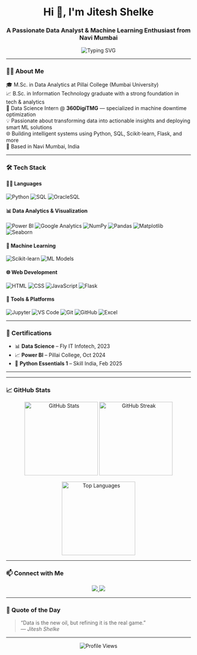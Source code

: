 <!-- GitHub Profile README -->

<h1 align="center">Hi 👋, I'm Jitesh Shelke</h1>
<h3 align="center">A Passionate Data Analyst & Machine Learning Enthusiast from Navi Mumbai</h3>

<p align="center">
  <img src="https://readme-typing-svg.herokuapp.com?font=Fira+Code&weight=600&size=22&pause=1000&center=true&vCenter=true&width=600&lines=DDDDDData+Analyst+%7C+ML+Explorer+%7C+Python+%7C+Power+BI+%7C+SQL;Welcome+to+my+GitHub+profile!" alt="Typing SVG" />
</p>

---

### 🧑‍🎓 About Me

🎓 M.Sc. in Data Analytics at Pillai College (Mumbai University)  
📈 B.Sc. in Information Technology graduate with a strong foundation in tech & analytics  
💼 Data Science Intern @ **360DigiTMG** — specialized in machine downtime optimization  
💡 Passionate about transforming data into actionable insights and deploying smart ML solutions  
🌐 Building intelligent systems using Python, SQL, Scikit-learn, Flask, and more  
📍 Based in Navi Mumbai, India

---

### 🛠️ Tech Stack

#### 👨‍💻 Languages
![Python](https://img.shields.io/badge/-Python-3776AB?logo=python&logoColor=white&style=flat-square)
![SQL](https://img.shields.io/badge/-SQL-4479A1?logo=postgresql&logoColor=white&style=flat-square)
![OracleSQL](https://img.shields.io/badge/-OracleSQL-F80000?logo=oracle&logoColor=white&style=flat-square)

#### 📊 Data Analytics & Visualization
![Power BI](https://img.shields.io/badge/-Power%20BI-F2C811?logo=powerbi&logoColor=black&style=flat-square)
![Google Analytics](https://img.shields.io/badge/-Google%20Analytics-E37400?logo=googleanalytics&logoColor=white&style=flat-square)
![NumPy](https://img.shields.io/badge/-NumPy-013243?logo=numpy&logoColor=white&style=flat-square)
![Pandas](https://img.shields.io/badge/-Pandas-150458?logo=pandas&logoColor=white&style=flat-square)
![Matplotlib](https://img.shields.io/badge/-Matplotlib-20639B?logo=plotly&logoColor=white&style=flat-square)
![Seaborn](https://img.shields.io/badge/-Seaborn-2D3E50?style=flat-square)

#### 🤖 Machine Learning
![Scikit-learn](https://img.shields.io/badge/-Scikit--learn-F7931E?logo=scikit-learn&logoColor=white&style=flat-square)
![ML Models](https://img.shields.io/badge/-Regression|Classification|Clustering-blueviolet?style=flat-square)

#### 🌐 Web Development
![HTML](https://img.shields.io/badge/-HTML-E34F26?logo=html5&logoColor=white&style=flat-square)
![CSS](https://img.shields.io/badge/-CSS-1572B6?logo=css3&logoColor=white&style=flat-square)
![JavaScript](https://img.shields.io/badge/-JavaScript-F7DF1E?logo=javascript&logoColor=black&style=flat-square)
![Flask](https://img.shields.io/badge/-Flask-000000?logo=flask&logoColor=white&style=flat-square)


#### 💼 Tools & Platforms
![Jupyter](https://img.shields.io/badge/-Jupyter-F37626?logo=jupyter&logoColor=white&style=flat-square)
![VS Code](https://img.shields.io/badge/-VS%20Code-007ACC?logo=visual-studio-code&logoColor=white&style=flat-square)
![Git](https://img.shields.io/badge/-Git-F05032?logo=git&logoColor=white&style=flat-square)
![GitHub](https://img.shields.io/badge/-GitHub-181717?logo=github&logoColor=white&style=flat-square)
![Excel](https://img.shields.io/badge/-MS%20Excel-217346?logo=microsoft-excel&logoColor=white&style=flat-square)

---


### 📜 Certifications

- 📊 **Data Science** – Fly IT Infotech, 2023  
- 📈 **Power BI** – Pillai College, Oct 2024  
- 🐍 **Python Essentials 1** – Skill India, Feb 2025

---

---

### 📈 GitHub Stats

<p align="center">
  <img src="https://github-readme-stats.vercel.app/api?username=JiteshShelke&show_icons=true&theme=tokyonight" alt="GitHub Stats" height="200"/>
  <img src="https://github-readme-streak-stats.herokuapp.com/?user=JiteshShelke&theme=tokyonight" alt="GitHub Streak" height="200"/>
</p>

<p align="center">
  <img src="https://github-readme-stats.vercel.app/api/top-langs/?username=JiteshShelke&layout=compact&theme=tokyonight" alt="Top Languages" height="200"/>
</p>


---

### 📫 Connect with Me

<p align="center">
  <a href="https://www.linkedin.com/in/jitesh-shelke/" target="_blank">
    <img src="https://img.shields.io/badge/LinkedIn-blue?style=for-the-badge&logo=linkedin&logoColor=white" />
  </a>
  <a href="https://github.com/JiteshShelke" target="_blank">
    <img src="https://img.shields.io/badge/GitHub-black?style=for-the-badge&logo=github&logoColor=white" />
  </a>
</p>

---

### 💬 Quote of the Day

> “Data is the new oil, but refining it is the real game.”  
> — *Jitesh Shelke*

---

<p align="center">
  <img src="https://komarev.com/ghpvc/?username=JiteshShelke&style=flat-square&color=blue" alt="Profile Views" />
</p>
